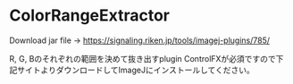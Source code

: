 # ColorRangeExtractor

Download jar file ->
https://signaling.riken.jp/tools/imagej-plugins/785/



R, G, Bのそれぞれの範囲を決めて抜き出すplugin
ControlFXが必須ですので下記サイトよりダウンロードしてImageJにインストールしてください。

